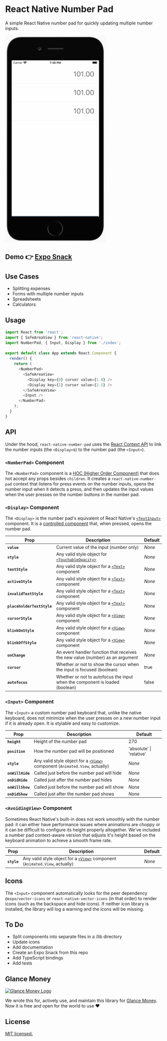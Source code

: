 # React Native Number Pad

A simple React Native number pad for quickly updating multiple number inputs.

![Screen Recording](screen-recording.gif)

## Demo 👉 <a href="https://snack.expo.io/@git/github.com/glancemoney/react-native-number-pad" target="_blank">Expo Snack</a>

## Use Cases

- Splitting expenses
- Forms with multiple number inputs
- Spreadsheets
- Calculators

## Usage

```js
import React from 'react';
import { SafeAreaView } from 'react-native';
import NumberPad, { Input, Display } from './index';

export default class App extends React.Component {
  render() {
    return (
      <NumberPad>
        <SafeAreaView>
          <Display key={0} cursor value={1.0} />
          <Display key={1} cursor value={2.5} />
        </SafeAreaView>
        <Input />
      </NumberPad>
    );
  }
}
```

## API

Under the hood, `react-native-number-pad` uses the [React Context API](https://reactjs.org/docs/context.html) to link the number inputs (the `<Display>`s) to the number pad (the `<Input>`).

### `<NumberPad>` Component

The `<NumberPad>` component is a [HOC (Higher Order Component)](https://reactjs.org/docs/higher-order-components.html) that does not accept any props besides `children`. It creates a `react-native-number-pad` context that listens for press events on the number inputs, opens the number input when it detects a press, and then updates the input values when the user presses on the number buttons in the number pad.

### `<Display>` Component

The `<Display>` is the number pad's equivalent of React Native's [`<TextInput>`](https://reactnative.dev/docs/textinput) component. It is a [controlled component](https://reactjs.org/docs/forms.html#controlled-components) that, when pressed, opens the number pad.

| Prop                       | Description                                                                                      | Default |
| -------------------------- | ------------------------------------------------------------------------------------------------ | ------- |
| **`value`**                | Current value of the input (number only)                                                         | _None_  |
| **`style`**                | Any valid style object for [`<TouchableOpacity>`](https://reactnative.dev/docs/touchableopacity) | _None_  |
| **`textStyle`**            | Any valid style object for a [`<Text>`](https://reactnative.dev/docs/text) component             | _None_  |
| **`activeStyle`**          | Any valid style object for a [`<Text>`](https://reactnative.dev/docs/text) component             | _None_  |
| **`invalidTextStyle`**     | Any valid style object for a [`<Text>`](https://reactnative.dev/docs/text) component             | _None_  |
| **`placeholderTextStyle`** | Any valid style object for a [`<Text>`](https://reactnative.dev/docs/text) component             | _None_  |
| **`cursorStyle`**          | Any valid style object for a [`<View>`](https://reactnative.dev/docs/view) component             | _None_  |
| **`blinkOnStyle`**         | Any valid style object for a [`<View>`](https://reactnative.dev/docs/view) component             | _None_  |
| **`blinkOffStyle`**        | Any valid style object for a [`<View>`](https://reactnative.dev/docs/view) component             | _None_  |
| **`onChange`**             | An event handler function that receives the new value (number) as an argument                    | _None_  |
| **`cursor`**               | Whether or not to show the cursor when the input is focused (boolean)                            | true    |
| **`autofocus`**            | Whether or not to autofocus the input when the component is loaded (boolean)                     | false   |

### `<Input>` Component

The `<Input>` a custom number pad keyboard that, unlike the native keyboard, does not minimize when the user presses on a new number input if it is already open. It is stylable and easy to customize.

| Prop             | Description                                                                                                      | Default                  |
| ---------------- | ---------------------------------------------------------------------------------------------------------------- | ------------------------ |
| **`height`**     | Height of the number pad                                                                                         | 270                      |
| **`position`**   | How the number pad will be positioned                                                                            | 'absolute' \| 'relative' |
| **`style`**      | Any valid style object for a [`<View>`](https://reactnative.dev/docs/view) component (`Animated.View`, actually) | _None_                   |
| **`onWillHide`** | Called just before the number pad will hide                                                                      | _None_                   |
| **`onDidHide`**  | Called just after the number pad hides                                                                           | _None_                   |
| **`onWillShow`** | Called just before the number pad will show                                                                      | _None_                   |
| **`onDidShow`**  | Called just after the number pad shows                                                                           | _None_                   |

### `<AvoidingView>` Component

Sometimes React Native's built-in [<KeyboardAvoidingView>](https://reactnative.dev/docs/keyboardavoidingview) does not work smoothly with the number pad: it can either have performance issues where animations are choppy or it can be difficult to configure its height properly altogether. We've included a number pad context-aware version that adjusts it's height based on the keyboard animation to achieve a smooth frame rate.

| Prop        | Description                                                                                                      | Default |
| ----------- | ---------------------------------------------------------------------------------------------------------------- | ------- |
| **`style`** | Any valid style object for a [`<View>`](https://reactnative.dev/docs/view) component (`Animated.View`, actually) | _None_  |

## Icons

The `<Input>` component automatically looks for the peer dependency `@expo/vector-icons` or `react-native-vector-icons` (in that order) to render icons (such as the backspace and hide icons). If neither icon library is installed, the library will log a warning and the icons will be missing.

## To Do

- Split components into separate files in a /lib directory
- Update icons
- Add documentation
- Create an Expo Snack from this repo
- Add TypeScript bindings
- Add tests

## Glance Money

[![Glance Money Logo](https://uploads-ssl.webflow.com/5ec80cb02fe1c031a342c6cc/5ecdb5f349bce13a545a2dae_Artboard%20Copy%2062.png)](https://glance.money)

We wrote this for, actively use, and maintain this library for [Glance Money](https://glance.money). Now it is free and open for the world to use ❤️

## License

[MIT licensed.](./LICENSE)
